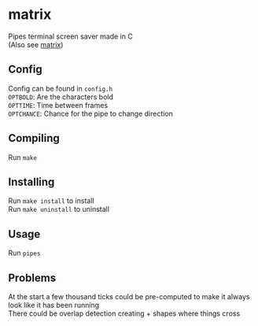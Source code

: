 # matrix
Pipes terminal screen saver made in C  
(Also see [matrix](https://github.com/SollyBunny/matrix))

## Config
Config can be found in `config.h`  
`OPTBOLD`: Are the characters bold  
`OPTTIME`: Time between frames  
`OPTCHANCE`: Chance for the pipe to change direction

## Compiling
Run `make`

## Installing
Run `make install` to install  
Run `make uninstall` to uninstall

## Usage
Run `pipes`

## Problems
At the start a few thousand ticks could be pre-computed to make it always look like it has been running  
There could be overlap detection creating + shapes where things cross  
